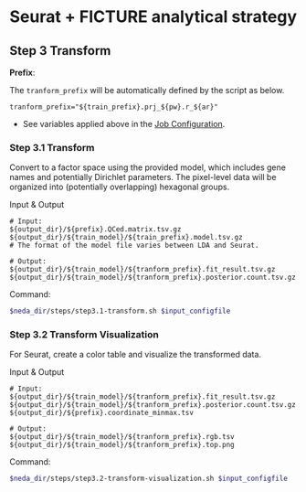 # Seurat + FICTURE analytical strategy

## Step 3 Transform 

**Prefix**:

The `tranform_prefix` will be automatically defined by the script as below.

```
tranform_prefix="${train_prefix}.prj_${pw}.r_${ar}"
```

* See variables applied above in the [Job Configuration](../../prep_input/job_config.md).


### Step 3.1 Transform
Convert to a factor space using the provided model, which includes gene names and potentially Dirichlet parameters. The pixel-level data will be organized into (potentially overlapping) hexagonal groups.

Input & Output
```
# Input:
${output_dir}/${prefix}.QCed.matrix.tsv.gz
${output_dir}/${train_model}/${train_prefix}.model.tsv.gz               # The format of the model file varies between LDA and Seurat.

# Output:
${output_dir}/${train_model}/${tranform_prefix}.fit_result.tsv.gz
${output_dir}/${train_model}/${tranform_prefix}.posterior.count.tsv.gz
```

Command:
```bash
$neda_dir/steps/step3.1-transform.sh $input_configfile
```

### Step 3.2 Transform Visualization
For Seurat, create a color table and visualize the transformed data. 

Input & Output
```
# Input:
${output_dir}/${train_model}/${tranform_prefix}.fit_result.tsv.gz
${output_dir}/${train_model}/${tranform_prefix}.posterior.count.tsv.gz
${output_dir}/${prefix}.coordinate_minmax.tsv

# Output:
${output_dir}/${train_model}/${tranform_prefix}.rgb.tsv
${output_dir}/${train_model}/${tranform_prefix}.top.png

```

Command:
```bash
$neda_dir/steps/step3.2-transform-visualization.sh $input_configfile
```